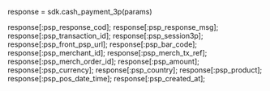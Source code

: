 response = sdk.cash_payment_3p(params)

response[:psp_response_cod];
response[:psp_response_msg];
response[:psp_transaction_id];
response[:psp_session3p];
response[:psp_front_psp_url];
response[:psp_bar_code];
response[:psp_merchant_id];
response[:psp_merch_tx_ref];
response[:psp_merch_order_id];
response[:psp_amount];
response[:psp_currency];
response[:psp_country];
response[:psp_product];
response[:psp_pos_date_time];
response[:psp_created_at];
